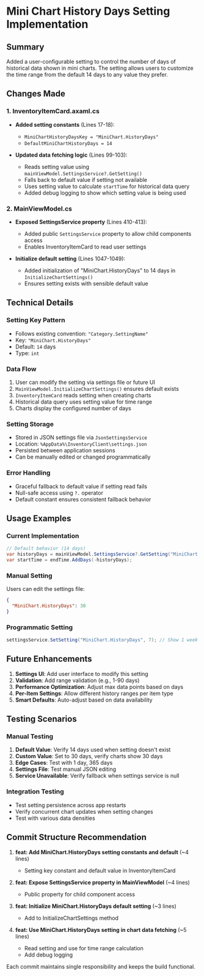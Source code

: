 # Mini Chart History Days Setting Implementation

## Summary
Added a user-configurable setting to control the number of days of historical data shown in mini charts. The setting allows users to customize the time range from the default 14 days to any value they prefer.

## Changes Made

### 1. InventoryItemCard.axaml.cs
- **Added setting constants** (Lines 17-18):
  - `MiniChartHistoryDaysKey = "MiniChart.HistoryDays"`
  - `DefaultMiniChartHistoryDays = 14`

- **Updated data fetching logic** (Lines 99-103):
  - Reads setting value using `mainViewModel.SettingsService?.GetSetting()`
  - Falls back to default value if setting not available
  - Uses setting value to calculate `startTime` for historical data query
  - Added debug logging to show which setting value is being used

### 2. MainViewModel.cs
- **Exposed SettingsService property** (Lines 410-413):
  - Added public `SettingsService` property to allow child components access
  - Enables InventoryItemCard to read user settings

- **Initialize default setting** (Lines 1047-1049):
  - Added initialization of "MiniChart.HistoryDays" to 14 days in `InitializeChartSettings()`
  - Ensures setting exists with sensible default value

## Technical Details

### Setting Key Pattern
- Follows existing convention: `"Category.SettingName"`
- Key: `"MiniChart.HistoryDays"`
- Default: `14` days
- Type: `int`

### Data Flow
1. User can modify the setting via settings file or future UI
2. `MainViewModel.InitializeChartSettings()` ensures default exists
3. `InventoryItemCard` reads setting when creating charts
4. Historical data query uses setting value for time range
5. Charts display the configured number of days

### Setting Storage
- Stored in JSON settings file via `JsonSettingsService`
- Location: `%AppData%\InventoryClient\settings.json`
- Persisted between application sessions
- Can be manually edited or changed programmatically

### Error Handling
- Graceful fallback to default value if setting read fails
- Null-safe access using `?.` operator
- Default constant ensures consistent fallback behavior

## Usage Examples

### Current Implementation
```csharp
// Default behavior (14 days)
var historyDays = mainViewModel.SettingsService?.GetSetting("MiniChart.HistoryDays", 14) ?? 14;
var startTime = endTime.AddDays(-historyDays);
```

### Manual Setting
Users can edit the settings file:
```json
{
  "MiniChart.HistoryDays": 30
}
```

### Programmatic Setting
```csharp
settingsService.SetSetting("MiniChart.HistoryDays", 7); // Show 1 week
```

## Future Enhancements

1. **Settings UI**: Add user interface to modify this setting
2. **Validation**: Add range validation (e.g., 1-90 days)
3. **Performance Optimization**: Adjust max data points based on days
4. **Per-Item Settings**: Allow different history ranges per item type
5. **Smart Defaults**: Auto-adjust based on data availability

## Testing Scenarios

### Manual Testing
1. **Default Value**: Verify 14 days used when setting doesn't exist
2. **Custom Value**: Set to 30 days, verify charts show 30 days
3. **Edge Cases**: Test with 1 day, 365 days
4. **Settings File**: Test manual JSON editing
5. **Service Unavailable**: Verify fallback when settings service is null

### Integration Testing
- Test setting persistence across app restarts
- Verify concurrent chart updates when setting changes
- Test with various data densities

## Commit Structure Recommendation

1. **feat: Add MiniChart.HistoryDays setting constants and default** (~4 lines)
   - Setting key constant and default value in InventoryItemCard

2. **feat: Expose SettingsService property in MainViewModel** (~4 lines)
   - Public property for child component access

3. **feat: Initialize MiniChart.HistoryDays default setting** (~3 lines)
   - Add to InitializeChartSettings method

4. **feat: Use MiniChart.HistoryDays setting in chart data fetching** (~5 lines)
   - Read setting and use for time range calculation
   - Add debug logging

Each commit maintains single responsibility and keeps the build functional.
